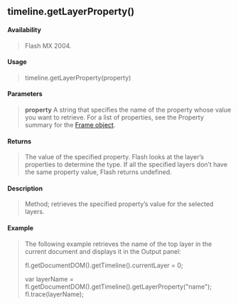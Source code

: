 ## timeline.getLayerProperty()

#### Availability

> Flash MX 2004.

#### Usage

> timeline.getLayerProperty(property)

#### Parameters

> **property** A string that specifies the name of the property whose value you want to retrieve. For a list of properties, see the Property summary for the [Frame object](#_bookmark595).

#### Returns

> The value of the specified property. Flash looks at the layer’s properties to determine the type. If all the specified layers don’t have the same property value, Flash returns undefined.

#### Description

> Method; retrieves the specified property’s value for the selected layers.

#### Example

> The following example retrieves the name of the top layer in the current document and displays it in the Output panel:
>
> fl.getDocumentDOM().getTimeline().currentLayer = 0;
>
> var layerName = fl.getDocumentDOM().getTimeline().getLayerProperty("name"); fl.trace(layerName);
